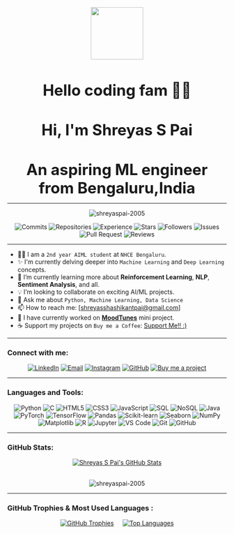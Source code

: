 <div align="center">
  <img src="https://media2.giphy.com/media/v1.Y2lkPTc5MGI3NjExNXRiNGdqajF0dGJ6dW5tZjE3dTNiZ2l0ZDNudzQycW96ajduMWE1dSZlcD12MV9pbnRlcm5hbF9naWZfYnlfaWQmY3Q9Zw/GRPy8MKag9U1U88hzY/giphy.gif" width="120" height="120">
  <br>
  <h1 style="display: inline-block; font-size: 2.5em; font-weight: bold; margin-bottom: 0;">Hello coding fam 👋😊</h1>
</div>

<div align="center">
   <h3 style="display: inline-block; font-size: 2.5em; font-weight: bold; margin-bottom: 0;">Hi, I'm Shreyas S Pai</h3>
</div>

<div align="center">
   <h3 style="display: inline-block; font-size: 2.5em; font-weight: bold; margin-bottom: 0;">An aspiring ML engineer from Bengaluru,India</h3>
</div>

---

<p align="center">
  <img src="https://komarev.com/ghpvc/?username=shreyaspai-2005&label=Profile%20views&color=0e75b6&style=flat" alt="shreyaspai-2005" />
</p>

<div align="center">
  <img src="https://img.shields.io/badge/Commits-21pt-lightgrey" alt="Commits" />
  <img src="https://img.shields.io/badge/Repositories-5pt-lightgrey" alt="Repositories" />
  <img src="https://img.shields.io/badge/Experience-2pt-lightgrey" alt="Experience" />
  <img src="https://img.shields.io/badge/Stars-0pt-lightgrey" alt="Stars" />
  <img src="https://img.shields.io/badge/Followers-0pt-lightgrey" alt="Followers" />
  <img src="https://img.shields.io/badge/Issues-0pt-lightgrey" alt="Issues" />
  <img src="https://img.shields.io/badge/PullRequest-0pt-lightgrey" alt="Pull Request" />
  <img src="https://img.shields.io/badge/Reviews-0pt-lightgrey" alt="Reviews" />
</div>

---

- 🧑‍💻 I am a `2nd year AIML student` at `NHCE Bengaluru`.
- ✨ I'm currently delving deeper into `Machine Learning` and `Deep Learning` concepts.
- 🌱 I’m currently learning more about **Reinforcement Learning**, **NLP**, **Sentiment Analysis**, and all.
- 💡 I’m looking to collaborate on exciting AI/ML projects.
- 💬 Ask me about `Python, Machine Learning, Data Science`
- 📫 How to reach me: [shreyasshashikantpai@gmail.com]
- 🔗 I have currently worked on  **[MoodTunes](https://github.com/shreyaspai-2005/MoodTunes)** mini project.
- ☕ Support my projects on `Buy me a Coffee`: [Support Me!! :)](https://coff.ee/shreyaspai2005)

---

### Connect with me:

<p align="center">
  <a href="https://www.linkedin.com/in/shreyas-s-pai" target="_blank"><img src="https://img.shields.io/badge/-LinkedIn-0077B5?style=for-the-badge&logo=linkedin&logoColor=white" alt="LinkedIn"></a>
  <a href="mailto:shreyasshashikantpai@gmail.com" target="_blank"><img src="https://img.shields.io/badge/-Email-D14836?style=for-the-badge&logo=gmail&logoColor=white" alt="Email"></a>
  <a href="https://instagram.com/shreyaspai_2019" target="_blank"><img src="https://img.shields.io/badge/-Instagram-E4405F?style=for-the-badge&logo=instagram&logoColor=white" alt="Instagram"></a>
  <a href="https://github.com/shreyaspai-2005" target="_blank"><img src="https://img.shields.io/badge/-GitHub-181717?style=for-the-badge&logo=github&logoColor=white" alt="GitHub"></a>
  <a href="https://www.buymeacoffee.com/shreyaspai2005" target="_blank">
    <img src="https://img.shields.io/badge/Buy%20me%20a%20project-FFDD00?style=for-the-badge&logo=buymeacoffee&logoColor=black" alt="Buy me a project">
  </a>
  </p>

---

### Languages and Tools:

<p align="center">
  <img src="https://img.shields.io/badge/Python-3776AB?style=for-the-badge&logo=python&logoColor=white" alt="Python">
  <img src="https://img.shields.io/badge/C-A8B9CC?style=for-the-badge&logo=c&logoColor=white" alt="C">
  <img src="https://img.shields.io/badge/HTML5-E34F26?style=for-the-badge&logo=html5&logoColor=white" alt="HTML5">
  <img src="https://img.shields.io/badge/CSS3-1572B6?style=for-the-badge&logo=css3&logoColor=white" alt="CSS3">
  <img src="https://img.shields.io/badge/JavaScript-F7DF1E?style=for-the-badge&logo=javascript&logoColor=black" alt="JavaScript">
  <img src="https://img.shields.io/badge/SQL-4479A1?style=for-the-badge&logo=postgresql&logoColor=white" alt="SQL">
  <img src="https://img.shields.io/badge/NoSQL-47A248?style=for-the-badge&logo=mongodb&logoColor=white" alt="NoSQL">
  <img src="https://img.shields.io/badge/Java-007396?style=for-the-badge&logo=java&logoColor=white" alt="Java">
  <img src="https://img.shields.io/badge/PyTorch-EE4C2C?style=for-the-badge&logo=pytorch&logoColor=white" alt="PyTorch">
  <img src="https://img.shields.io/badge/TensorFlow-FF6F00?style=for-the-badge&logo=tensorflow&logoColor=white" alt="TensorFlow">
  <img src="https://img.shields.io/badge/Pandas-150458?style=for-the-badge&logo=pandas&logoColor=white" alt="Pandas">
  <img src="https://img.shields.io/badge/Scikit--learn-F7931E?style=for-the-badge&logo=scikit-learn&logoColor=white" alt="Scikit-learn">
  <img src="https://img.shields.io/badge/Seaborn-30A3DC?style=for-the-badge&logo=seaborn&logoColor=white" alt="Seaborn">
  <img src="https://img.shields.io/badge/NumPy-013243?style=for-the-badge&logo=numpy&logoColor=white" alt="NumPy">
  <img src="https://img.shields.io/badge/Matplotlib-CB3B27?style=for-the-badge&logo=matplotlib&logoColor=white" alt="Matplotlib">
  <img src="https://img.shields.io/badge/R-276DC3?style=for-the-badge&logo=r&logoColor=white" alt="R">
  <img src="https://img.shields.io/badge/Jupyter-F37626?style=for-the-badge&logo=jupyter&logoColor=white" alt="Jupyter">
  <img src="https://img.shields.io/badge/VS%20Code-007ACC?style=for-the-badge&logo=visual-studio-code&logoColor=white" alt="VS Code">
  <img src="https://img.shields.io/badge/Git-F05032?style=for-the-badge&logo=git&logoColor=white" alt="Git">
  <img src="https://img.shields.io/badge/GitHub-181717?style=for-the-badge&logo=github&logoColor=white" alt="GitHub">
  </p>

---

### GitHub Stats:

<div align="center">
  <a href="https://github.com/shreyaspai-2005">
    <img src="https://github-readme-stats.vercel.app/api?username=shreyaspai-2005&show_icons=true&theme=dark&include_all_commits=true&count_private=true" alt="Shreyas S Pai's GitHub Stats" />
    <br><br>
  </a>
  <p><img align="center" src="https://github-readme-streak-stats.herokuapp.com/?user=shreyaspai-2005&" alt="shreyaspai-2005" /></p>
</div>

---

### GitHub Trophies & Most Used Languages :

<div align="center" style="display: flex; justify-content: center; flex-wrap: wrap; gap: 20px;">
  <a href="https://github.com/shreyaspai-2005">
    <img src="https://github-profile-trophy.vercel.app/?username=shreyaspai-2005&theme=dark" alt="GitHub Trophies" />
    <br><br>
  </a>
  
  <a href="https://github.com/shreyaspai-2005">
    <img src="https://github-readme-stats.vercel.app/api/top-langs/?username=shreyaspai-2005&layout=compact&theme=dark" alt="Top Languages" />
  </a>
</div>
